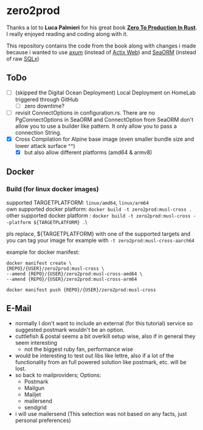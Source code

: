 # zero2prod

Thanks a lot to **Luca Palmieri** for his great book [**Zero To Production In Rust**](https://www.zero2prod.com/index.html). I really enjoyed reading and coding along with it.

This repository contains the code from the book along with changes i made because i wanted to use [axum](https://docs.rs/axum/latest/axum/) (instead of [Actix Web](https://actix.rs)) and [SeaORM](https://www.sea-ql.org/SeaORM/) (instead of raw [SQLx](https://github.com/launchbadge/sqlx))

## ToDo
- [ ] (skipped the Digital Ocean Deployment) Local Deployment on HomeLab triggered through GitHub
    - [ ] zero downtime?
- [ ] revisit ConnectOptions in configuration.rs. There are no PgConnectOptions in SeaORM and ConnectOption from SeaORM don't allow you to use a builder like pattern. It only allow you to pass a connection String.
- [x] Cross Compilation for Alpine base image (even smaller bundle size and lower attack surface ^^)
    - [x] but also allow different platforms (amd64 & armv8)

## Docker

### Build (for linux docker images)
supported TARGETPLATFORM: `linux/amd64`, `linux/arm64` \
own supported docker platform: `docker build -t zero2prod:musl-cross .`\
other supported docker platform : `docker build -t zero2prod:musl-cross --platform ${TARGETPLATFORM} .`\

pls replace, ${TARGETPLATFORM} with one of the supported targets and you can tag your image for example with `-t zero2prod:musl-cross-aarch64`

example for docker manifest:
```
docker manifest create \
{REPO}/{USER}/zero2prod:musl-cross \
--amend {REPO}/{USER}/zero2prod:musl-cross-amd64 \
--amend {REPO}/{USER}/zero2prod:musl-cross-arm64

docker manifest push {REPO}/{USER}/zero2prod:musl-cross
```

## E-Mail
- normally I don't want to include an external (for this tutorial) service so suggested postmark wouldn't be an option.
- cuttlefish & postal seems a bit overkill setup wise, also if in general they seem interesting
    - not the biggest ruby fan, performance wise
- would be interesting to test out libs like lettre, also if a lot of the functionality from an full powered solution like postmark, etc. will be lost.
- so back to mailproviders; Options:
    - Postmark
    - Mailgun
    - Mailjet
    - mailersend
    - sendgrid
- i will use mailersend (This selection was not based on any facts, just personal preferences)